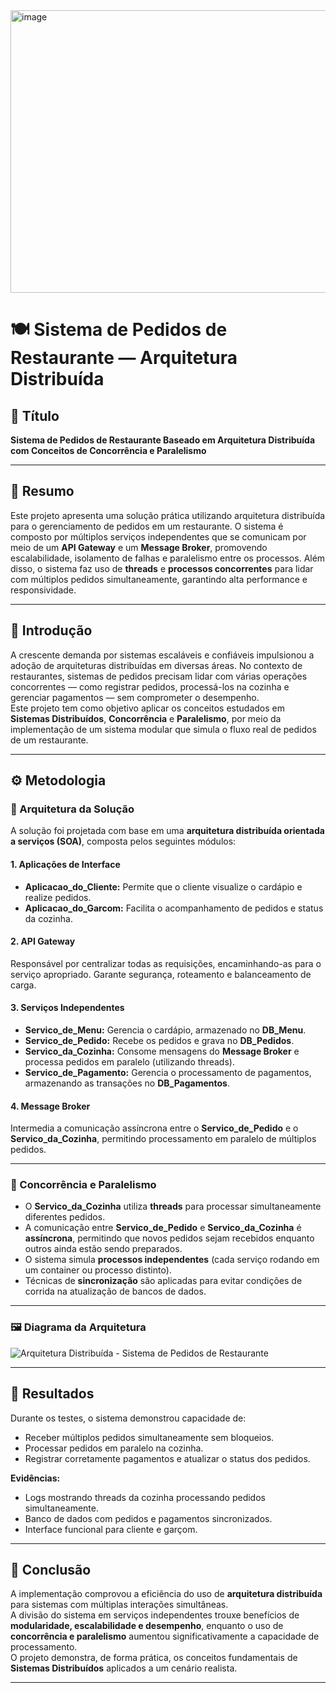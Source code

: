 <img width="846" height="452" alt="image" src="https://github.com/user-attachments/assets/2555c768-9ea5-49eb-aa51-873a7fd822a1" />


# 🍽️ Sistema de Pedidos de Restaurante — Arquitetura Distribuída

## 📘 Título
**Sistema de Pedidos de Restaurante Baseado em Arquitetura Distribuída com Conceitos de Concorrência e Paralelismo**

---

## 🧾 Resumo
Este projeto apresenta uma solução prática utilizando arquitetura distribuída para o gerenciamento de pedidos em um restaurante. O sistema é composto por múltiplos serviços independentes que se comunicam por meio de um **API Gateway** e um **Message Broker**, promovendo escalabilidade, isolamento de falhas e paralelismo entre os processos. Além disso, o sistema faz uso de **threads** e **processos concorrentes** para lidar com múltiplos pedidos simultaneamente, garantindo alta performance e responsividade.

---

## 🧠 Introdução
A crescente demanda por sistemas escaláveis e confiáveis impulsionou a adoção de arquiteturas distribuídas em diversas áreas. No contexto de restaurantes, sistemas de pedidos precisam lidar com várias operações concorrentes — como registrar pedidos, processá-los na cozinha e gerenciar pagamentos — sem comprometer o desempenho.  
Este projeto tem como objetivo aplicar os conceitos estudados em **Sistemas Distribuídos**, **Concorrência** e **Paralelismo**, por meio da implementação de um sistema modular que simula o fluxo real de pedidos de um restaurante.

---

## ⚙️ Metodologia

### 🧱 Arquitetura da Solução
A solução foi projetada com base em uma **arquitetura distribuída orientada a serviços (SOA)**, composta pelos seguintes módulos:

#### 1. Aplicações de Interface
- **Aplicacao_do_Cliente:** Permite que o cliente visualize o cardápio e realize pedidos.
- **Aplicacao_do_Garcom:** Facilita o acompanhamento de pedidos e status da cozinha.

#### 2. API Gateway
Responsável por centralizar todas as requisições, encaminhando-as para o serviço apropriado. Garante segurança, roteamento e balanceamento de carga.

#### 3. Serviços Independentes
- **Servico_de_Menu:** Gerencia o cardápio, armazenado no **DB_Menu**.
- **Servico_de_Pedido:** Recebe os pedidos e grava no **DB_Pedidos**.
- **Servico_da_Cozinha:** Consome mensagens do **Message Broker** e processa pedidos em paralelo (utilizando threads).
- **Servico_de_Pagamento:** Gerencia o processamento de pagamentos, armazenando as transações no **DB_Pagamentos**.

#### 4. Message Broker
Intermedia a comunicação assíncrona entre o **Servico_de_Pedido** e o **Servico_da_Cozinha**, permitindo processamento em paralelo de múltiplos pedidos.

---

### 🔁 Concorrência e Paralelismo
- O **Servico_da_Cozinha** utiliza **threads** para processar simultaneamente diferentes pedidos.
- A comunicação entre **Servico_de_Pedido** e **Servico_da_Cozinha** é **assíncrona**, permitindo que novos pedidos sejam recebidos enquanto outros ainda estão sendo preparados.
- O sistema simula **processos independentes** (cada serviço rodando em um container ou processo distinto).
- Técnicas de **sincronização** são aplicadas para evitar condições de corrida na atualização de bancos de dados.

---

### 🖼️ Diagrama da Arquitetura

![Arquitetura Distribuída - Sistema de Pedidos de Restaurante](ad08ee48-76a0-4794-ae83-570e0cd9e52d.png)

---

## 🧪 Resultados

Durante os testes, o sistema demonstrou capacidade de:
- Receber múltiplos pedidos simultaneamente sem bloqueios.
- Processar pedidos em paralelo na cozinha.
- Registrar corretamente pagamentos e atualizar o status dos pedidos.

**Evidências:**
- Logs mostrando threads da cozinha processando pedidos simultaneamente.
- Banco de dados com pedidos e pagamentos sincronizados.
- Interface funcional para cliente e garçom.

---

## 🧩 Conclusão
A implementação comprovou a eficiência do uso de **arquitetura distribuída** para sistemas com múltiplas interações simultâneas.  
A divisão do sistema em serviços independentes trouxe benefícios de **modularidade, escalabilidade e desempenho**, enquanto o uso de **concorrência e paralelismo** aumentou significativamente a capacidade de processamento.  
O projeto demonstra, de forma prática, os conceitos fundamentais de **Sistemas Distribuídos** aplicados a um cenário realista.

---
